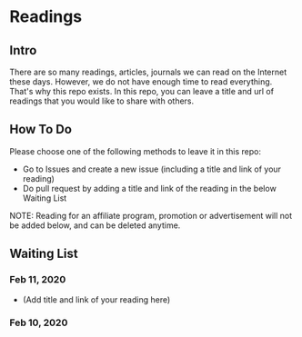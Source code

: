# Readings

## Intro
There are so many readings, articles, journals we can read on the Internet these days. However, we do not have enough time to read everything. That's why this repo exists. In this repo, you can leave a title and url of readings that you would like to share with others.

## How To Do
Please choose one of the following methods to leave it in this repo:
- Go to Issues and create a new issue (including a title and link of your reading)
- Do pull request by adding a title and link of the reading in the below Waiting List

NOTE: Reading for an affiliate program, promotion or advertisement will not be added below, and can be deleted anytime.

## Waiting List

### Feb 11, 2020
- (Add title and link of your reading here)

### Feb 10, 2020




